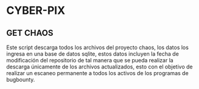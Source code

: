 # CYBER-PIX
## GET CHAOS
Este script descarga todos los archivos del proyecto chaos, los datos los ingresa en una base de datos sqlite, estos datos incluyen la fecha de modificación del repositorio de tal manera que se pueda realizar la descarga únicamente de los archivos actualizados, esto con el objetivo de realizar un escaneo permanente a todos los activos de los programas de bugbounty. 
